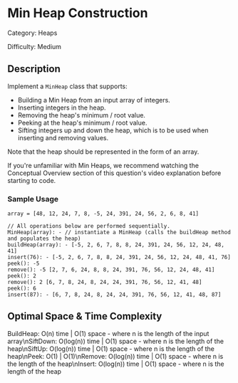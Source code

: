 # Min Heap Construction

Category: Heaps

Difficulty: Medium

## Description


Implement a `MinHeap` class that supports:

* Building a Min Heap from an input array of integers.
* Inserting integers in the heap.
* Removing the heap's minimum / root value.
* Peeking at the heap's minimum / root value.
* Sifting integers up and down the heap, which is to be used when inserting
    and removing values.


Note that the heap should be represented in the form of an array.

If you're unfamiliar with Min Heaps, we recommend watching the
Conceptual Overview section of this question's video explanation before
starting to code.


### Sample Usage
```
array = [48, 12, 24, 7, 8, -5, 24, 391, 24, 56, 2, 6, 8, 41]

// All operations below are performed sequentially.
MinHeap(array): - // instantiate a MinHeap (calls the buildHeap method and populates the heap)
buildHeap(array): - [-5, 2, 6, 7, 8, 8, 24, 391, 24, 56, 12, 24, 48, 41]
insert(76): - [-5, 2, 6, 7, 8, 8, 24, 391, 24, 56, 12, 24, 48, 41, 76]
peek(): -5
remove(): -5 [2, 7, 6, 24, 8, 8, 24, 391, 76, 56, 12, 24, 48, 41]
peek(): 2
remove(): 2 [6, 7, 8, 24, 8, 24, 24, 391, 76, 56, 12, 41, 48]
peek(): 6
insert(87): - [6, 7, 8, 24, 8, 24, 24, 391, 76, 56, 12, 41, 48, 87]
```

## Optimal Space & Time Complexity

BuildHeap: O(n) time | O(1) space - where n is the length of the input array\nSiftDown: O(log(n)) time | O(1) space - where n is the length of the heap\nSiftUp: O(log(n)) time | O(1) space - where n is the length of the heap\nPeek: O(1) | O(1)\nRemove: O(log(n)) time | O(1) space - where n is the length of the heap\nInsert: O(log(n)) time | O(1) space - where n is the length of the heap
